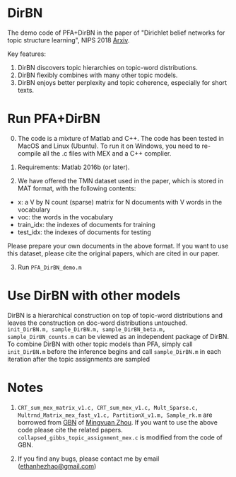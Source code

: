# DirBN

The demo code of PFA+DirBN in the paper of "Dirichlet belief networks for topic structure learning", NIPS 2018 [Arxiv](https://arxiv.org/abs/1811.00717).

Key features:

1. DirBN discovers topic hierarchies on topic-word distributions.
2. DirBN flexibly combines with many other topic models.
3. DirBN enjoys better perplexity and topic coherence, especially for short texts.

# Run PFA+DirBN

0. The code is a mixture of Matlab and C++. The code has been tested in MacOS and Linux (Ubuntu). To run it on Windows, you need to re-compile all the .c files with MEX and a C++ complier.

1. Requirements: Matlab 2016b (or later).

2. We have offered the TMN dataset used in the paper, which is stored in MAT format, with the following contents:
- x: a V by N count (sparse) matrix for N documents with V words in the vocabulary
- voc: the words in the vocabulary
- train_idx: the indexes of documents for training 
- test_idx: the indexes of documents for testing

Please prepare your own documents in the above format. If you want to use this dataset, please cite the original papers, which are cited in our paper.

3. Run ```PFA_DirBN_demo.m```

# Use DirBN with other models

DirBN is a hierarchical construction on top of topic-word distributions and leaves the construction on doc-word distributions untouched. ```init_DirBN.m, sample_DirBN.m, sample_DirBN_beta.m, sample_DirBN_counts.m``` can be viewed as an independent package of DirBN. To combine DirBN with other topic models than PFA, simply call ```init_DirBN.m``` before the inference begins and call ```sample_DirBN.m``` in each iteration after the topic assignments are sampled
# Notes

1. ```CRT_sum_mex_matrix_v1.c, CRT_sum_mex_v1.c, Mult_Sparse.c, Multrnd_Matrix_mex_fast_v1.c, PartitionX_v1.m, Sample_rk.m``` are borrowed from [GBN](https://github.com/mingyuanzhou/GBN) of [Mingyuan Zhou](https://mingyuanzhou.github.io). If you want to use the above code please cite the related papers. ```collapsed_gibbs_topic_assignment_mex.c``` is modified from the code of GBN. 

2. If you find any bugs, please contact me by email (ethanhezhao@gmail.com)
